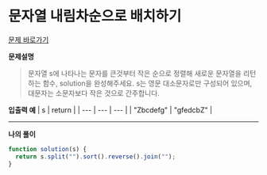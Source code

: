# 문자열 내림차순으로 배치하기

[문제 바로가기](https://school.programmers.co.kr/learn/courses/30/lessons/12917)

**문제설명**

> 문자열 s에 나타나는 문자를 큰것부터 작은 순으로 정렬해 새로운 문자열을 리턴하는 함수, solution을 완성해주세요.
> s는 영문 대소문자로만 구성되어 있으며, 대문자는 소문자보다 작은 것으로 간주합니다.

**입출력 예**
| s | return |
| --- | --- | --- |
| "Zbcdefg" | "gfedcbZ" |

---

**나의 풀이**

```javascript
function solution(s) {
  return s.split("").sort().reverse().join("");
}
```
